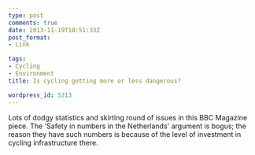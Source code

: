 ```yaml
---
type: post
comments: true
date: 2013-11-19T10:51:33Z
post_format:
- Link

tags:
- Cycling
- Environment
title: Is cycling getting more or less dangerous?

wordpress_id: 5213
---
```


Lots of dodgy statistics and skirting round of issues in this BBC Magazine piece. The 'Safety in numbers in the Netherlands' argument is bogus; the reason they have such numbers is because of the level of investment in cycling infrastructure there.
